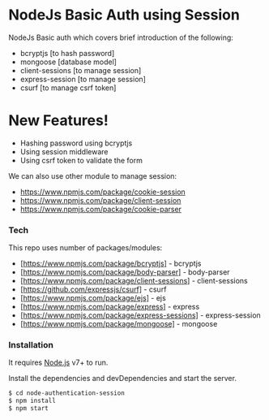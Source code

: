# NodeJs Basic Auth using Session



NodeJs Basic auth which covers brief introduction of the following:

  - bcryptjs [to hash password]
  - mongoose [database model]
  - client-sessions [to manage session]
  - express-session [to manage session]
  - csurf [to manage csrf token]

# New Features!

  - Hashing password using bcryptjs
  - Using session middleware
  - Using csrf token to validate the form


We can also use other module to manage session:
  - https://www.npmjs.com/package/cookie-session
  - https://www.npmjs.com/package/client-session
  - https://www.npmjs.com/package/cookie-parser


### Tech

This repo uses number of packages/modules:

* [https://www.npmjs.com/package/bcryptjs] - bcryptjs
* [https://www.npmjs.com/package/body-parser] - body-parser
* [https://www.npmjs.com/package/client-sessions] - client-sessions
* [https://github.com/expressjs/csurf] - csurf
* [https://www.npmjs.com/package/ejs] - ejs
* [https://www.npmjs.com/package/express] - express
* [https://www.npmjs.com/package/express-sessions] - express-session
* [https://www.npmjs.com/package/mongoose] - mongoose


### Installation

It requires [Node.js](https://nodejs.org/) v7+ to run.

Install the dependencies and devDependencies and start the server.

```sh
$ cd node-authentication-session
$ npm install
$ npm start
```

